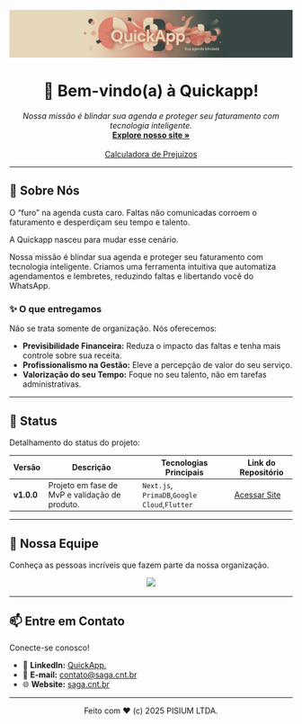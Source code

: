 <p align="center">
  <img src="https://github.com/pisium/.github/blob/main/quickapp.jpeg?raw=true" alt="logo" width="1080"/>
</p>

<p></p>
<h1 align="center">👋 Bem-vindo(a) à Quickapp!</h1> 

<p align="center">
  <em>Nossa missão é blindar sua agenda e proteger seu faturamento com tecnologia inteligente.</em>
  <br/>
  <a href="usequickapp.com.br"><strong>Explore nosso site »</strong></a>
  <br/>
  <br/>
  <a href="usequickapp.com.br/calculate">Calculadora de Prejuízos</a>
</p>

---

## 🚀 Sobre Nós

O “furo” na agenda custa caro. Faltas não comunicadas corroem o faturamento e desperdiçam seu tempo e talento.

A Quickapp nasceu para mudar esse cenário.

Nossa missão é blindar sua agenda e proteger seu faturamento com tecnologia inteligente. Criamos uma ferramenta intuitiva que automatiza agendamentos e lembretes, reduzindo faltas e libertando você do WhatsApp.

### ✨ O que entregamos

Não se trata somente de organização. Nós oferecemos:

* **Previsibilidade Financeira:** Reduza o impacto das faltas e tenha mais controle sobre sua receita.
* **Profissionalismo na Gestão:** Eleve a percepção de valor do seu serviço.
* **Valorização do seu Tempo:** Foque no seu talento, não em tarefas administrativas.

---

## 🚀 Status

Detalhamento do status do projeto:

| Versão        | Descrição                                         | Tecnologias Principais          | Link do Repositório                               |
|---------------|---------------------------------------------------|---------------------------------|---------------------------------------------------|
| **v1.0.0**    | Projeto em fase de MvP e validação de produto.    | `Next.js`, `PrimaDB`,`Google Cloud`,`Flutter` | [Acessar Site](https://userquickapp.com.br)       |

---

## 👥 Nossa Equipe

Conheça as pessoas incríveis que fazem parte da nossa organização.

<p align="center">
  <a href="https://github.com/pisium/graphs/contributors">
    <img src="https://contrib.rocks/image?repo=pisium/landing-page" />
  </a>
</p>

---

## 📫 Entre em Contato

Conecte-se conosco!

* 💼 **LinkedIn:** [QuickApp.](https://www.linkedin.com/company/usequickapp)
* 📧 **E-mail:** [contato@saga.cnt.br](mailto:contato@usequickapp.com.br)
* 🌐 **Website:** [saga.cnt.br](https://usequickapp.com.br)

---
<p align="center">
  Feito com ❤️ (c) 2025 PISIUM LTDA.
</p>
